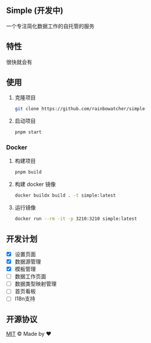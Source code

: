 ## Simple (开发中)

一个专注简化数据工作的自托管的服务

## 特性

很快就会有

## 使用

1. 克隆项目

    ```bash
    git clone https://github.com/rainbowatcher/simple
    ```

2. 启动项目

    ```bash
    pnpm start
    ```

### Docker

1. 构建项目

    ```bash
    pnpm build
    ```

2. 构建 docker 镜像

    ```bash
    docker buildx build . -t simple:latest
    ```

3. 运行镜像

    ```bash
    docker run --rm -it -p 3210:3210 simple:latest
    ```

## 开发计划

- [x] 设置页面
- [x] 数据源管理
- [x] 模板管理
- [ ] 数据工作页面
- [ ] 数据类型映射管理
- [ ] 首页看板
- [ ] I18n支持

## 开源协议

[MIT](./LICENSE) &copy; Made by ❤️